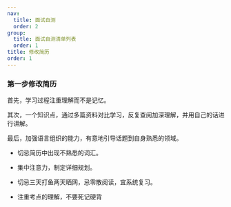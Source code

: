 ```yaml
---
nav:
  title: 面试自测
  order: 2
group:
  title: 面试自测清单列表
  order: 1
title: 修改简历
order: 1
---
```


### 第一步修改简历

首先，学习过程注重理解而不是记忆。

其次，一个知识点，通过多篇资料对比学习，反复查阅加深理解，并用自己的话进行讲解。

最后，加强语言组织的能力，有意地引导话题到自身熟悉的领域。

- 切忌简历中出现不熟悉的词汇。

- 集中注意力，制定详细规划。

- 切忌三天打鱼两天晒网，忌零散阅读，宜系统复习。
- 注重考点的理解，不要死记硬背
